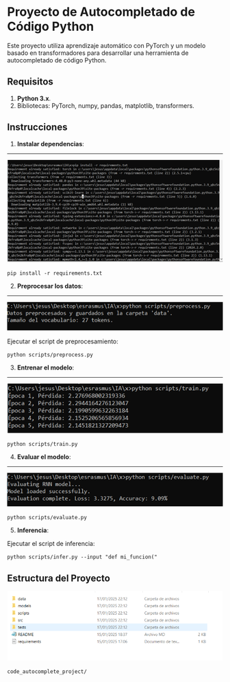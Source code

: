 
# Proyecto de Autocompletado de Código Python

Este proyecto utiliza aprendizaje automático con PyTorch y un modelo basado en transformadores para desarrollar una herramienta de autocompletado de código Python.

## Requisitos

1. **Python 3.x**.
2. Bibliotecas: PyTorch, numpy, pandas, matplotlib, transformers.

## Instrucciones

1. **Instalar dependencias**:
---
 ![Training Loss](image/Imagen1.png)


```
pip install -r requirements.txt
```

2. **Preprocesar los datos**:
---
![Training Loss](image/Imagen2.png)

Ejecutar el script de preprocesamiento:

```
python scripts/preprocess.py
```

3. **Entrenar el modelo**:
---
![Training Loss](image/Imagen3.png)
```
python scripts/train.py
```

4. **Evaluar el modelo**:
---
![Training Loss](image/Imagen4.png)
```
python scripts/evaluate.py
```

5. **Inferencia**:

Ejecutar el script de inferencia:

```
python scripts/infer.py --input "def mi_funcion("
```

## Estructura del Proyecto
![Training Loss](image/Imagen5.png)
```
code_autocomplete_project/

